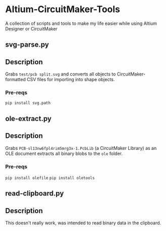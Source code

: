 # Altium-CircuitMaker-Tools
A collection of scripts and tools to make my life easier while using Altium Designer or CircuitMaker

## svg-parse.py

## Description
Grabs `test/pcb split.svg` and converts all objects to CircuitMaker-formatted CSV files for importing into shape objects.


### Pre-reqs

`pip install svg.path`

## ole-extract.py

## Description
Grabs `PCB-sl13nw6fpl4rim5mrg3x-1.PcbLib` (a CircuitMaker Library) as an OLE document extracts all binary blobs to the `ole` folder.


### Pre-reqs

`pip install olefile`
`pip install oletools`

## read-clipboard.py

## Description
This doesn't really work, was intended to read binary data in the clipboard.
